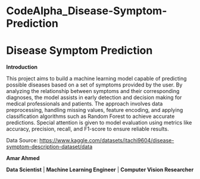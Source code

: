 # **CodeAlpha_Disease-Symptom-Prediction**

# Disease Symptom Prediction

**Introduction**

This project aims to build a machine learning model capable of predicting possible diseases based on a set of symptoms provided by the user. By analyzing the relationship between symptoms and their corresponding diagnoses, the model assists in early detection and decision making for medical professionals and patients.
The approach involves data preprocessing, handling missing values, feature encoding, and applying classification algorithms such as Random Forest to achieve accurate predictions. Special attention is given to model evaluation using metrics like accuracy, precision, recall, and F1-score to ensure reliable results.

Data Source: https://www.kaggle.com/datasets/itachi9604/disease-symptom-description-dataset/data

**Amar Ahmed**

**Data Scientist** | **Machine Learning Engineer**  | **Computer Vision Researcher**

